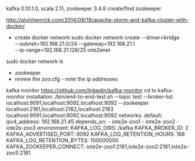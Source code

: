 kafka 0.10.1.0, scala 2.11, zookeeper 3.4.8 
create/find zookeeper


http://alvinhenrick.com/2014/08/18/apache-storm-and-kafka-cluster-with-docker/

+ create docker network
sudo docker network create --driver=bridge \
--subnet=192.168.21.0/24 --gateway=192.168.21.1 \
--ip-range=192.168.21.128/25 iote2enet

sudo docker network ls

- zookeeper
 - review the zoo.cfg - note the ip addresses

kafka monitor
https://github.com/linkedin/kafka-monitor 
cd to kafka-monitor installation
./bin/end-to-end-test.sh --topic test --broker-list localhost:9091,localhost:9092,localhost:9092 --zookeeper localhost:2181,localhost:2182,localhost:2183
localhost:9091,localhost:9092,localhost:9092
    networks:
      default:
        ipv4_address: 192.168.21.45
    depends_on:
      - iote2e-zoo1
      - iote2e-zoo2
      - iote2e-zoo3
    environment:
      KAFKA_LOG_DIRS: /kafka
      KAFKA_BROKER_ID: 2
      KAFKA_ADVERTISED_PORT: 9092
      KAFKA_LOG_RETENTION_HOURS: 168
      KAFKA_LOG_RETENTION_BYTES: 100000000
      KAFKA_ZOOKEEPER_CONNECT: iote2e-zoo1:2181,iote2e-zoo2:2181,iote2e-zoo3:2181